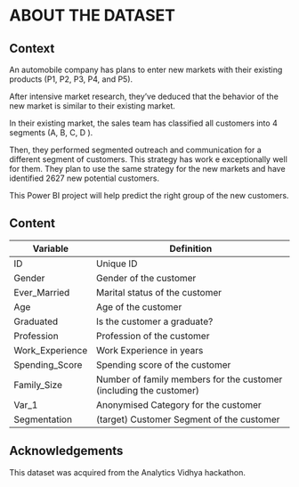 # ABOUT THE DATASET
## Context
An automobile company has plans to enter new markets with their existing products (P1, P2, P3, P4, and P5). 

After intensive market research, they’ve deduced that the behavior of the new market is similar to their existing market.

In their existing market, the sales team has classified all customers into 4 segments (A, B, C, D ). 

Then, they performed segmented outreach and communication for a different segment of customers. This strategy has work e exceptionally well for them. They plan to use the same strategy for the new markets and have identified 2627 new potential customers.

This Power BI project will help predict the right group of the new customers.

## Content

| Variable          | Definition                                       |
|-------------------|--------------------------------------------------|
| ID                | Unique ID                                        |
| Gender            | Gender of the customer                           |
| Ever_Married      | Marital status of the customer                    |
| Age               | Age of the customer                              |
| Graduated         | Is the customer a graduate?                       |
| Profession        | Profession of the customer                        |
| Work_Experience   | Work Experience in years                         |
| Spending_Score    | Spending score of the customer                    |
| Family_Size       | Number of family members for the customer (including the customer) |
| Var_1             | Anonymised Category for the customer              |
| Segmentation      | (target) Customer Segment of the customer         |

## Acknowledgements
This dataset was acquired from the Analytics Vidhya hackathon.

